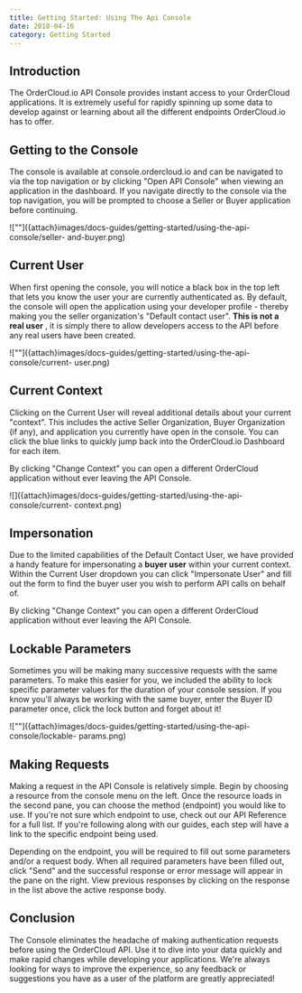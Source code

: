 ```yaml
---
title: Getting Started: Using The Api Console
date: 2018-04-16
category: Getting Started
---
```



## Introduction

The OrderCloud.io API Console provides instant access to your OrderCloud
applications. It is extremely useful for rapidly spinning up some data to
develop against or learning about all the different endpoints OrderCloud.io
has to offer.

##  Getting to the Console

The console is available at console.ordercloud.io and can be navigated to via
the top navigation or by clicking "Open API Console" when viewing an
application in the dashboard. If you navigate directly to the console via the
top navigation, you will be prompted to choose a Seller or Buyer application
before continuing.

![""]({attach}images/docs-guides/getting-started/using-the-api-console/seller-
and-buyer.png)

##  Current User

When first opening the console, you will notice a black box in the top left
that lets you know the user your are currently authenticated as. By default,
the console will open the application using your developer profile - thereby
making you the seller organization's "Default contact user". **This is not a
real user** , it is simply there to allow developers access to the API before
any real users have been created.

![""]({attach}images/docs-guides/getting-started/using-the-api-console/current-
user.png)

##  Current Context

Clicking on the Current User will reveal additional details about your current
"context". This includes the active Seller Organization, Buyer Organization
(if any), and application you currently have open in the console. You can
click the blue links to quickly jump back into the OrderCloud.io Dashboard for
each item.

By clicking "Change Context" you can open a different OrderCloud application
without ever leaving the API Console.

![]({attach}images/docs-guides/getting-started/using-the-api-console/current-
context.png)

##  Impersonation

Due to the limited capabilities of the Default Contact User, we have provided
a handy feature for impersonating a **buyer user** within your current
context. Within the Current User dropdown you can click "Impersonate User" and
fill out the form to find the buyer user you wish to perform API calls on
behalf of.

By clicking "Change Context" you can open a different OrderCloud application
without ever leaving the API Console.

##  Lockable Parameters

Sometimes you will be making many successive requests with the same
parameters. To make this easier for you, we included the ability to lock
specific parameter values for the duration of your console session. If you
know you'll always be working with the same buyer, enter the Buyer ID
parameter once, click the lock button and forget about it!

![""]({attach}images/docs-guides/getting-started/using-the-api-console/lockable-
params.png)

## Making Requests

Making a request in the API Console is relatively simple. Begin by choosing a
resource from the console menu on the left. Once the resource loads in the
second pane, you can choose the method (endpoint) you would like to use. If
you're not sure which endpoint to use, check out our API Reference for a full
list. If you're following along with our guides, each step will have a link to
the specific endpoint being used.

Depending on the endpoint, you will be required to fill out some parameters
and/or a request body. When all required parameters have been filled out,
click "Send" and the successful response or error message will appear in the
pane on the right. View previous responses by clicking on the response in the
list above the active response body.

##  Conclusion

The Console eliminates the headache of making authentication requests before
using the OrderCloud API. Use it to dive into your data quickly and make rapid
changes while developing your applications. We're always looking for ways to
improve the experience, so any feedback or suggestions you have as a user of
the platform are greatly appreciated!

